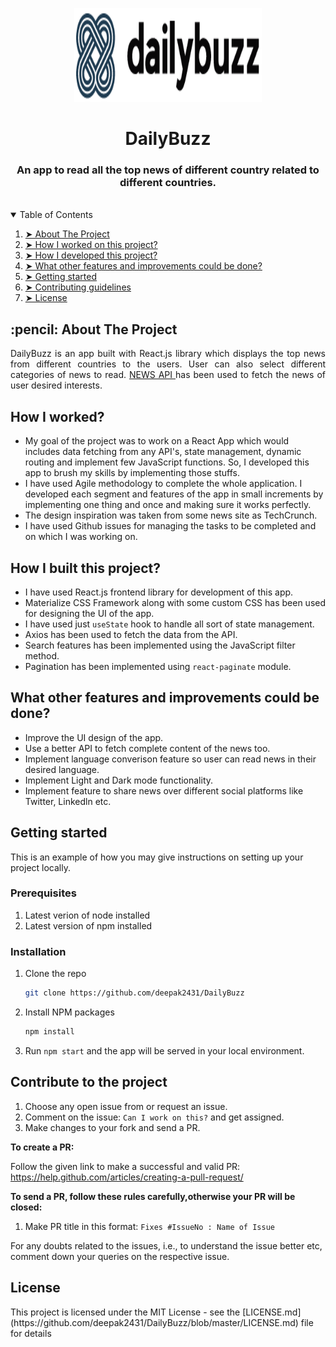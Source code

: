 <p align="center"> 
  <img src="src/assets/logo.png" alt="HAR Logo" width="300px" height="150px">
</p>
<h1 align="center"> DailyBuzz </h1>
<h3 align="center"> An app to read all the top news of different country related to different countries. </h3>  
</br>
<details open="open">
  <summary>Table of Contents</summary>
  <ol>
    <li><a href="#about-the-project"> ➤ About The Project</a></li>
    <li><a href="#how-I-worked"> ➤ How I worked on this project?</a></li>
    <li><a href="#how-I-develop">➤ How I developed this project?</a></li>
    <li><a href="#other-features"> ➤ What other features and improvements could be done?</a></li>
    <li><a href="#getting-started"> ➤ Getting started</a></li>
     <li><a href="#contribute"> ➤ Contributing guidelines</a></li>
     <li><a href="#license"> ➤ License</a></li>
  </ol>
</details>

<!-- ABOUT THE PROJECT -->
<h2 id="about-the-project"> :pencil: About The Project</h2>

<p align="justify"> 
  DailyBuzz is an app built with React.js library which displays the top news from different countries to the users. User can also select different categories of news to read. <a href="https://newsapi.org/" target="_blank">NEWS API </a> has been used to fetch the news of user desired interests.
</p>

<!-- How I worked -->
<h2 id="how-I-worked">How I worked? </h2>
<ul>
  <li>My goal of the project was to work on a React App which would includes data fetching from any API's, state management, dynamic routing and implement few JavaScript functions. So, I developed this app to brush my skills by implementing those stuffs.</li>
  <li>I have used Agile methodology to complete the whole application. I developed each segment and features of the app in small increments by implementing one thing and once and making sure it works perfectly.</li>
  <li>The design inspiration was taken from some news site as TechCrunch.</li>
  <li>I have used Github issues for managing the tasks to be completed and on which I was working on.</li>
</ul>

<!-- How I developed -->
<h2 id="how-I-develop">How I built this project? </h2>
<ul>
  <li>I have used React.js frontend library for development of this app.</li>
  <li>Materialize CSS Framework along with some custom CSS has been used for designing the UI of the app.</li>
  <li>I have used just <code>useState</code> hook to handle all sort of state management.</li>
  <li>Axios has been used to fetch the data from the API.</li>
  <li>Search features has been implemented using the JavaScript filter method.</li>
  <li>Pagination has been implemented using <code>react-paginate</code> module.</li>
</ul>

<!-- How I developed -->
<h2 id="other-features">What other features and improvements could be done? </h2>
<ul>
  <li>Improve the UI design of the app.</li>
  <li>Use a better API to fetch complete content of the news too.</li>
  <li>Implement language converison feature so user can read news in their desired language.</li>
  <li>Implement Light and Dark mode functionality.</li>
  <li>Implement feature to share news over different social platforms like Twitter, Linkedln etc.</li>
</ul>

<!-- GETTING STARTED -->
<h2 id="getting-started">Getting started</h2>

This is an example of how you may give instructions on setting up your project locally.

### Prerequisites
1. Latest verion of node installed
2. Latest version of npm installed

### Installation

1. Clone the repo
   ```sh
   git clone https://github.com/deepak2431/DailyBuzz
   ```
2. Install NPM packages
   ```sh
   npm install
   ```
 
3. Run ```npm start``` and the app will be served in your local environment.

<h2 id="contribute">Contribute to the project</h2>

1. Choose any open issue from or request an issue.
2. Comment on the issue: `Can I work on this?` and get assigned.
3. Make changes to your fork and send a PR.

**To create a PR:**

Follow the given link to make a successful and valid PR: https://help.github.com/articles/creating-a-pull-request/

**To send a PR, follow these rules carefully,**otherwise your PR will be closed**:**

1. Make PR title in this format: `Fixes #IssueNo : Name of Issue`

For any doubts related to the issues, i.e., to understand the issue better etc, comment down your queries on the respective issue.

<h2 id="license">License</h2>
This project is licensed under the MIT License - see the [LICENSE.md](https://github.com/deepak2431/DailyBuzz/blob/master/LICENSE.md) file for details




    
